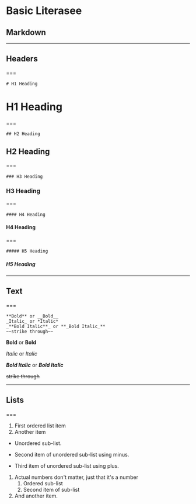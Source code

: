 # Basic Literasee
## Markdown

---

## Headers

===

```
# H1 Heading
```

# H1 Heading

===

```
## H2 Heading
```

## H2 Heading

===

```
### H3 Heading
```

### H3 Heading

===

```
#### H4 Heading
```

#### H4 Heading

===

```
##### H5 Heading
```

##### H5 Heading


---

## Text

===

```
**Bold** or __Bold__
_Italic_ or *Italic*
_**Bold Italic**_ or **_Bold Italic_**
~~strike through~~
```

**Bold** or __Bold__

_Italic_ or *Italic*

_**Bold Italic**_ or **_Bold Italic_**

~~strike through~~

---

## Lists

===

1. First ordered list item
2. Another item
  * Unordered sub-list.
  - Second item of unordered sub-list using minus.
  + Third item of unordered sub-list using plus.
1. Actual numbers don't matter, just that it's a number
    1. Ordered sub-list
    2. Second item of sub-list
4. And another item.
